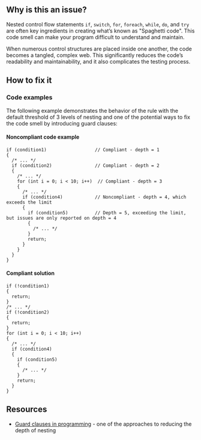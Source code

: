 ## Why is this an issue?

Nested control flow statements `if`, `switch`, `for`, `foreach`, `while`, `do`,
and `try` are often key ingredients in creating what’s known as "Spaghetti code". This code smell can make your program difficult to
understand and maintain.

When numerous control structures are placed inside one another, the code becomes a tangled, complex web. This significantly reduces the code’s
readability and maintainability, and it also complicates the testing process.

## How to fix it

### Code examples

The following example demonstrates the behavior of the rule with the default threshold of 3 levels of nesting and one of the potential ways to fix
the code smell by introducing guard clauses:

#### Noncompliant code example

    if (condition1)                  // Compliant - depth = 1
    {
      /* ... */
      if (condition2)                // Compliant - depth = 2
      {
        /* ... */
        for (int i = 0; i < 10; i++)  // Compliant - depth = 3
        {
          /* ... */
          if (condition4)            // Noncompliant - depth = 4, which exceeds the limit
          {
            if (condition5)          // Depth = 5, exceeding the limit, but issues are only reported on depth = 4
            {
              /* ... */
            }
            return;
          }
        }
      }
    }

#### Compliant solution

    if (!condition1)
    {
      return;
    }
    /* ... */
    if (!condition2)
    {
      return;
    }
    for (int i = 0; i < 10; i++)
    {
      /* ... */
      if (condition4)
      {
        if (condition5)
        {
          /* ... */
        }
        return;
      }
    }

## Resources

-   [Guard clauses in programming](https://en.wikipedia.org/wiki/Guard_%28computer_science%29) - one of the approaches to reducing the depth
  of nesting